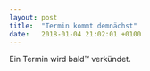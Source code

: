 ```yaml
---
layout: post
title:  "Termin kommt demnächst"
date:   2018-01-04 21:02:01 +0100
---
```

Ein Termin wird bald™ verkündet.